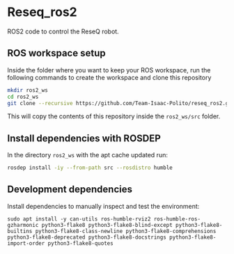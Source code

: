 # Reseq_ros2

ROS2 code to control the ReseQ robot.

## ROS workspace setup

Inside the folder where you want to keep your ROS workspace, run the following commands to create the workspace and clone this repository

```bash
mkdir ros2_ws
cd ros2_ws
git clone --recursive https://github.com/Team-Isaac-Polito/reseq_ros2.git src
```

This will copy the contents of this repository inside the `ros2_ws/src` folder.

## Install dependencies with ROSDEP

In the directory `ros2_ws` with the apt cache updated run:
```bash
rosdep install -iy --from-path src --rosdistro humble
```

## Development dependencies
Install dependencies to manually inspect and test the environment:
```
sudo apt install -y can-utils ros-humble-rviz2 ros-humble-ros-gzharmonic python3-flake8 python3-flake8-blind-except python3-flake8-builtins python3-flake8-class-newline python3-flake8-comprehensions python3-flake8-deprecated python3-flake8-docstrings python3-flake8-import-order python3-flake8-quotes
```
